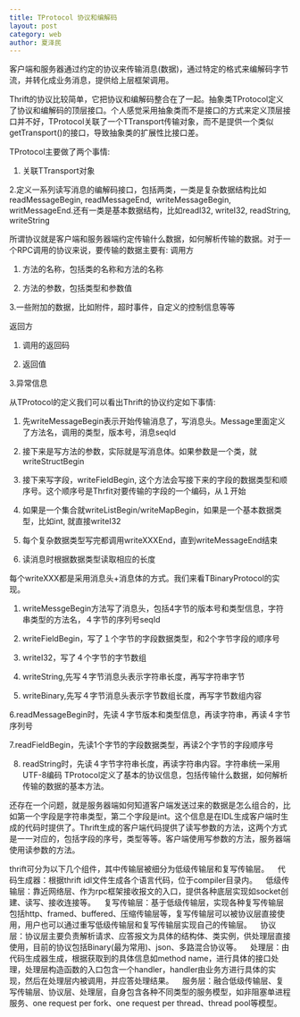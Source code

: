 ```yaml
---
title: TProtocol 协议和编解码
layout: post
category: web
author: 夏泽民
---
```

客户端和服务器通过约定的协议来传输消息(数据)，通过特定的格式来编解码字节流，并转化成业务消息，提供给上层框架调用。

Thrift的协议比较简单，它把协议和编解码整合在了一起。抽象类TProtocol定义了协议和编解码的顶层接口。个人感觉采用抽象类而不是接口的方式来定义顶层接口并不好，TProtocol关联了一个TTransport传输对象，而不是提供一个类似getTransport()的接口，导致抽象类的扩展性比接口差。

TProtocol主要做了两个事情:

1. 关联TTransport对象

2.定义一系列读写消息的编解码接口，包括两类，一类是复杂数据结构比如readMessageBegin, readMessageEnd,  writeMessageBegin, writMessageEnd.还有一类是基本数据结构，比如readI32, writeI32, readString, writeString
<!-- more -->
所谓协议就是客户端和服务器端约定传输什么数据，如何解析传输的数据。对于一个RPC调用的协议来说，要传输的数据主要有:
调用方

1. 方法的名称，包括类的名称和方法的名称

2. 方法的参数，包括类型和参数值

3.一些附加的数据，比如附件，超时事件，自定义的控制信息等等

返回方

1. 调用的返回码

2. 返回值

3.异常信息



从TProtocol的定义我们可以看出Thrift的协议约定如下事情:

1. 先writeMessageBegin表示开始传输消息了，写消息头。Message里面定义了方法名，调用的类型，版本号，消息seqId

2. 接下来是写方法的参数，实际就是写消息体。如果参数是一个类，就writeStructBegin

3. 接下来写字段，writeFieldBegin, 这个方法会写接下来的字段的数据类型和顺序号。这个顺序号是Thrfit对要传输的字段的一个编码，从１开始

4. 如果是一个集合就writeListBegin/writeMapBegin，如果是一个基本数据类型，比如int, 就直接writeI32

5. 每个复杂数据类型写完都调用writeXXXEnd，直到writeMessageEnd结束

6. 读消息时根据数据类型读取相应的长度



每个writeXXX都是采用消息头+消息体的方式。我们来看TBinaryProtocol的实现。

1. writeMessgeBegin方法写了消息头，包括4字节的版本号和类型信息，字符串类型的方法名，４字节的序列号seqId

2. writeFieldBegin，写了１个字节的字段数据类型，和2个字节字段的顺序号

3. writeI32，写了４个字节的字节数组

4. writeString,先写４字节消息头表示字符串长度，再写字符串字节

5. writeBinary,先写４字节消息头表示字节数组长度，再写字节数组内容

6.readMessageBegin时，先读４字节版本和类型信息，再读字符串，再读４字节序列号

7.readFieldBegin，先读1个字节的字段数据类型，再读2个字节的字段顺序号

8. readString时，先读４字节字符串长度，再读字符串内容。字符串统一采用UTF-8编码
TProtocol定义了基本的协议信息，包括传输什么数据，如何解析传输的数据的基本方法。

还存在一个问题，就是服务器端如何知道客户端发送过来的数据是怎么组合的，比如第一个字段是字符串类型，第二个字段是int。这个信息是在IDL生成客户端时生成的代码时提供了。Thrift生成的客户端代码提供了读写参数的方法，这两个方式是一一对应的，包括字段的序号，类型等等。客户端使用写参数的方法，服务器端使用读参数的方法。

thrift可分为以下几个组件，其中传输层被细分为低级传输层和复写传输层。    代码生成器：根据thrift idl文件生成各个语言代码，位于compiler目录内。    低级传输层：靠近网络层、作为rpc框架接收报文的入口，提供各种底层实现如socket创建、读写、接收连接等。    复写传输层：基于低级传输层，实现各种复写传输层包括http、framed、buffered、压缩传输层等，复写传输层可以被协议层直接使用，用户也可以通过重写低级传输层和复写传输层实现自己的传输层。    协议层：协议层主要负责解析请求、应答报文为具体的结构体、类实例，供处理层直接使用，目前的协议包括Binary(最为常用)、json、多路混合协议等。    处理层：由代码生成器生成，根据获取到的具体信息如method name，进行具体的接口处理，处理层构造函数的入口包含一个handler，handler由业务方进行具体的实现，然后在处理层内被调用，并应答处理结果。    服务层：融合低级传输层、复写传输层、协议层、处理层，自身包含各种不同类型的服务模型，如非阻塞单进程服务、one request per fork、one request per thread、thread pool等模型。



